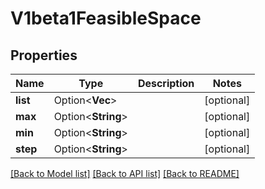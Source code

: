 # V1beta1FeasibleSpace

## Properties

Name | Type | Description | Notes
------------ | ------------- | ------------- | -------------
**list** | Option<**Vec<String>**> |  | [optional]
**max** | Option<**String**> |  | [optional]
**min** | Option<**String**> |  | [optional]
**step** | Option<**String**> |  | [optional]

[[Back to Model list]](../README.md#documentation-for-models) [[Back to API list]](../README.md#documentation-for-api-endpoints) [[Back to README]](../README.md)


